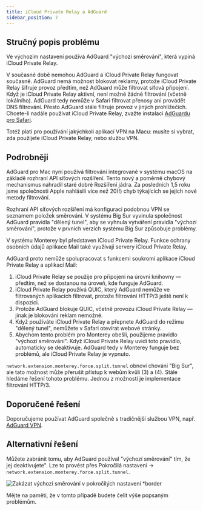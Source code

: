```yaml
---
title: iCloud Private Relay a AdGuard
sidebar_position: 7
---
```


## Stručný popis problému

Ve výchozím nastavení používá AdGuard "výchozí směrování", která vypíná iCloud Private Relay.

V současné době nemohou AdGuard a iCloud Private Relay fungovat současně. AdGuard nemá možnost blokovat reklamy, protože iCloud Private Relay šifruje provoz předtím, než AdGuard může filtrovat síťová připojení.  Když je iCloud Private Relay aktivní, není možné žádné filtrování (včetně lokálního). AdGuard tedy nemůže v Safari filtrovat přenosy ani provádět DNS filtrování. Přesto AdGuard stále filtruje provoz v jiných prohlížečích. Chcete-li nadále používat iCloud Private Relay, zvažte instalaci [AdGuardu pro Safari](https://adguard.com/adguard-safari/overview.html).

Totéž platí pro používání jakýchkoli aplikací VPN na Macu: musíte si vybrat, zda použijete iCloud Private Relay, nebo službu VPN.

## Podrobněji

AdGuard pro Mac nyní používá filtrování integrované v systému macOS na základě rozhraní API síťových rozšíření. Tento nový a poměrně chybový mechanismus nahradil staré dobré Rozšíření jádra. Za posledních 1,5 roku jsme společnosti Apple nahlásili více než 20(!) chyb týkajících se jejich nové metody filtrování.

Rozhraní API síťových rozšíření má konfiguraci podobnou VPN se seznamem položek směrování. V systému Big Sur vyvinula společnost AdGuard pravidla "dělený tunel", aby se vyhnula vytváření pravidla "výchozí směrování", protože v prvních verzích systému Big Sur způsobuje problémy.

V systému Monterey byl představen iCloud Private Relay. Funkce ochrany osobních údajů aplikace Mail také využívají servery iCloud Private Relay.

AdGuard proto nemůže spolupracovat s funkcemi soukromí aplikace iCloud Private Relay a aplikací Mail:
1. iCloud Private Relay se použije pro připojení na úrovni knihovny — předtím, než se dostanou na úroveň, kde funguje AdGuard.
2. iCloud Private Relay používá QUIC, který AdGuard nemůže ve filtrovaných aplikacích filtrovat, protože filtrování HTTP/3 ještě není k dispozici.
3. Protože AdGuard blokuje QUIC, včetně provozu iCloud Private Relay — jinak je blokování reklam nemožné.
4. Když používáte iCloud Private Relay a přepnete AdGuard do režimu "dělený tunel", nemůžete v Safari otevírat webové stránky.
5. Abychom tento problém pro Monterey obešli, použijeme pravidlo "výchozí směrování". Když iCloud Private Relay uvidí toto pravidlo, automaticky se deaktivuje. AdGuard tedy v Monterey funguje bez problémů, ale iCloud Private Relay je vypnuto.

`network.extension.monterey.force.split.tunnel` obnoví chování "Big Sur", ale tato možnost může přerušit přístup k webům kvůli (3) a (4). Stále hledáme řešení tohoto problému. Jednou z možností je implementace filtrování HTTP/3.

## Doporučené řešení

Doporučujeme používat AdGuard společně s tradičnější službou VPN, např. [AdGuard VPN](https://adguard-vpn.com/).

## Alternativní řešení

Můžete zabránit tomu, aby AdGuard používal "výchozí směrování" tím, že jej deaktivujete".  Lze to provést přes Pokročilá nastavení → `network.extension.monterey.force.split.tunnel`.

![Zakázat výchozí směrování v pokročilých nastavení *border](https://cdn.adtidy.org/content/kb/ad_blocker/mac/mac_adguard_advanced_settings.jpg)

Mějte na paměti, že v tomto případě budete čelit výše popsaným problémům.
